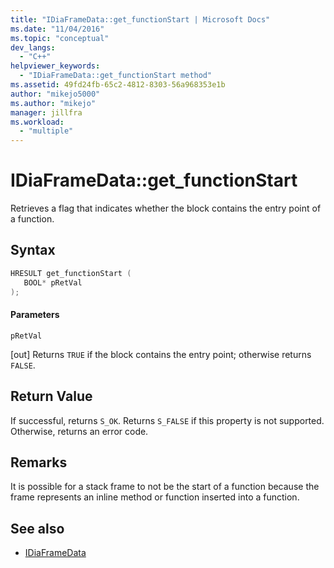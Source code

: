 ```yaml
---
title: "IDiaFrameData::get_functionStart | Microsoft Docs"
ms.date: "11/04/2016"
ms.topic: "conceptual"
dev_langs:
  - "C++"
helpviewer_keywords:
  - "IDiaFrameData::get_functionStart method"
ms.assetid: 49fd24fb-65c2-4812-8303-56a968353e1b
author: "mikejo5000"
ms.author: "mikejo"
manager: jillfra
ms.workload:
  - "multiple"
---
```

# IDiaFrameData::get_functionStart
Retrieves a flag that indicates whether the block contains the entry point of a function.

## Syntax

```C++
HRESULT get_functionStart ( 
   BOOL* pRetVal
);
```

#### Parameters
 `pRetVal`

[out] Returns `TRUE` if the block contains the entry point; otherwise returns `FALSE`.

## Return Value
 If successful, returns `S_OK`. Returns `S_FALSE` if this property is not supported. Otherwise, returns an error code.

## Remarks
 It is possible for a stack frame to not be the start of a function because the frame represents an inline method or function inserted into a function.

## See also
- [IDiaFrameData](../../debugger/debug-interface-access/idiaframedata.md)